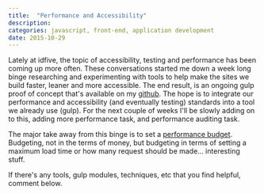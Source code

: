 ```yaml
---
title:  "Performance and Accessibility"
description:
categories: javascript, front-end, application development
date: 2015-10-29
---
```


Lately at idfive, the topic of accessibility, testing and performance has been coming up more often.
These conversations started me down a week long binge researching and experimenting with tools to help make the sites we build faster, leaner and more accessible. The end result, is an ongoing gulp proof of concept that's available on my [github][github-poc]. The hope is to integrate our performance and accessibility (and eventually testing) standards into a tool we already use (gulp). For the next couple of weeks I'll be slowly adding on to this, adding more performance task, and performance auditing task.

The major take away from this binge is to set a [performance budget][perf]. Budgeting, not in the terms of money, but budgeting in terms of setting a maximum load time or how many request should be made... interesting stuff.

If there's any tools, gulp modules, techniques, etc that you find helpful, comment below.


[github-poc]: https://github.com/Steveiscreative/Gulp-Accessibility-POC
[perf]: https://timkadlec.com/2013/01/setting-a-performance-budget/
